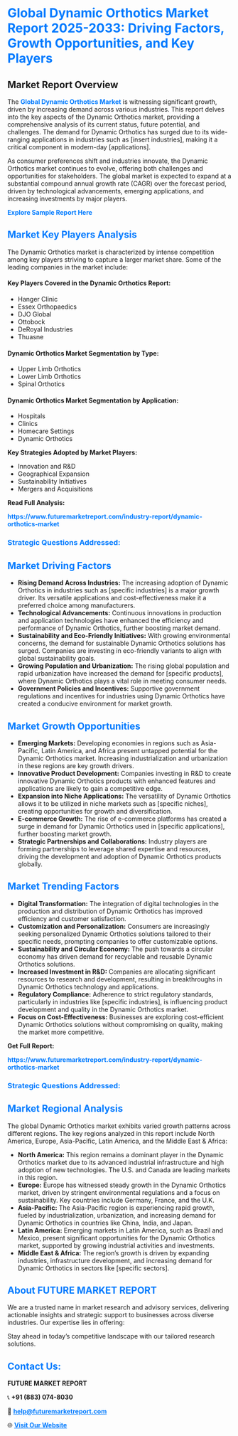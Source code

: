 <h1 style="color: #007BFF;">Global Dynamic Orthotics Market Report 2025-2033: Driving Factors, Growth Opportunities, and Key Players</h1>

<section id="overview">
<h2>Market Report Overview</h2>
<p>The <a href="https://www.futuremarketreport.com/industry-report/dynamic-orthotics-market" style="color: #007BFF; text-decoration: none;"><strong>Global Dynamic Orthotics Market</strong></a> is witnessing significant growth, driven by increasing demand across various industries. This report delves into the key aspects of the Dynamic Orthotics market, providing a comprehensive analysis of its current status, future potential, and challenges. The demand for Dynamic Orthotics has surged due to its wide-ranging applications in industries such as [insert industries], making it a critical component in modern-day [applications].</p>
<p>As consumer preferences shift and industries innovate, the Dynamic Orthotics market continues to evolve, offering both challenges and opportunities for stakeholders. The global market is expected to expand at a substantial compound annual growth rate (CAGR) over the forecast period, driven by technological advancements, emerging applications, and increasing investments by major players.</p>
</section>

<section id="overview">
<p><a href="https://www.futuremarketreport.com/request-sample/reportId=116499" style="color: #007BFF; text-decoration: none;"><strong>Explore Sample Report Here</strong></a></p>
</section>

<section id="key-players">
<h2 style="color: #007BFF;">Market Key Players Analysis</h2>
<p>The Dynamic Orthotics market is characterized by intense competition among key players striving to capture a larger market share. Some of the leading companies in the market include:</p>
<h4>Key Players Covered in the Dynamic Orthotics Report:</h4>
<ul><li>Hanger Clinic</li><li>Essex Orthopaedics</li><li>DJO Global</li><li>Ottobock</li><li>DeRoyal Industries</li><li>Thuasne</li></ul>
<h4>Dynamic Orthotics Market Segmentation by Type:</h4>
<ul><li>Upper Limb Orthotics</li><li>Lower Limb Orthotics</li><li>Spinal Orthotics</li></ul>

<h4>Dynamic Orthotics Market Segmentation by Application:</h4>
<ul><li>Hospitals</li><li>Clinics</li><li>Homecare Settings</li><li>Dynamic Orthotics</li></ul>
<p><strong>Key Strategies Adopted by Market Players:</strong></p>
<ul>
<li>Innovation and R&D</li>
<li>Geographical Expansion</li>
<li>Sustainability Initiatives</li>
<li>Mergers and Acquisitions</li>
</ul>
</section>

<section>
<p><strong>Read Full Analysis: </strong></p><a href="https://www.futuremarketreport.com/industry-report/dynamic-orthotics-market" style="color: #007BFF; text-decoration: none;"><strong>https://www.futuremarketreport.com/industry-report/dynamic-orthotics-market</strong></a>
<h3 style="color: #007BFF;">Strategic Questions Addressed:</h3>
</section>

<section id="driving-factors">
<h2 style="color: #007BFF;">Market Driving Factors</h2>
<ul>
<li><strong>Rising Demand Across Industries:</strong> The increasing adoption of Dynamic Orthotics in industries such as [specific industries] is a major growth driver. Its versatile applications and cost-effectiveness make it a preferred choice among manufacturers.</li>
<li><strong>Technological Advancements:</strong> Continuous innovations in production and application technologies have enhanced the efficiency and performance of Dynamic Orthotics, further boosting market demand.</li>
<li><strong>Sustainability and Eco-Friendly Initiatives:</strong> With growing environmental concerns, the demand for sustainable Dynamic Orthotics solutions has surged. Companies are investing in eco-friendly variants to align with global sustainability goals.</li>
<li><strong>Growing Population and Urbanization:</strong> The rising global population and rapid urbanization have increased the demand for [specific products], where Dynamic Orthotics plays a vital role in meeting consumer needs.</li>
<li><strong>Government Policies and Incentives:</strong> Supportive government regulations and incentives for industries using Dynamic Orthotics have created a conducive environment for market growth.</li>
</ul>
</section>

<section id="growth-opportunities">
<h2 style="color: #007BFF;">Market Growth Opportunities</h2>
<ul>
<li><strong>Emerging Markets:</strong> Developing economies in regions such as Asia-Pacific, Latin America, and Africa present untapped potential for the Dynamic Orthotics market. Increasing industrialization and urbanization in these regions are key growth drivers.</li>
<li><strong>Innovative Product Development:</strong> Companies investing in R&D to create innovative Dynamic Orthotics products with enhanced features and applications are likely to gain a competitive edge.</li>
<li><strong>Expansion into Niche Applications:</strong> The versatility of Dynamic Orthotics allows it to be utilized in niche markets such as [specific niches], creating opportunities for growth and diversification.</li>
<li><strong>E-commerce Growth:</strong> The rise of e-commerce platforms has created a surge in demand for Dynamic Orthotics used in [specific applications], further boosting market growth.</li>
<li><strong>Strategic Partnerships and Collaborations:</strong> Industry players are forming partnerships to leverage shared expertise and resources, driving the development and adoption of Dynamic Orthotics products globally.</li>
</ul>
</section>

<section id="trending-factors">
<h2 style="color: #007BFF;">Market Trending Factors</h2>
<ul>
<li><strong>Digital Transformation:</strong> The integration of digital technologies in the production and distribution of Dynamic Orthotics has improved efficiency and customer satisfaction.</li>
<li><strong>Customization and Personalization:</strong> Consumers are increasingly seeking personalized Dynamic Orthotics solutions tailored to their specific needs, prompting companies to offer customizable options.</li>
<li><strong>Sustainability and Circular Economy:</strong> The push towards a circular economy has driven demand for recyclable and reusable Dynamic Orthotics solutions.</li>
<li><strong>Increased Investment in R&D:</strong> Companies are allocating significant resources to research and development, resulting in breakthroughs in Dynamic Orthotics technology and applications.</li>
<li><strong>Regulatory Compliance:</strong> Adherence to strict regulatory standards, particularly in industries like [specific industries], is influencing product development and quality in the Dynamic Orthotics market.</li>
<li><strong>Focus on Cost-Effectiveness:</strong> Businesses are exploring cost-efficient Dynamic Orthotics solutions without compromising on quality, making the market more competitive.</li>
</ul>
</section>

<section>
<p><strong>Get Full Report: </strong></p><a href="https://www.futuremarketreport.com/industry-report/dynamic-orthotics-market" style="color: #007BFF; text-decoration: none;"><strong>https://www.futuremarketreport.com/industry-report/dynamic-orthotics-market</strong></a>
<h3 style="color: #007BFF;">Strategic Questions Addressed:</h3>
</section>


<section id="regional-analysis">
<h2 style="color: #007BFF;">Market Regional Analysis</h2>
<p>The global Dynamic Orthotics market exhibits varied growth patterns across different regions. The key regions analyzed in this report include North America, Europe, Asia-Pacific, Latin America, and the Middle East & Africa:</p>
<ul>
<li><strong>North America:</strong> This region remains a dominant player in the Dynamic Orthotics market due to its advanced industrial infrastructure and high adoption of new technologies. The U.S. and Canada are leading markets in this region.</li>
<li><strong>Europe:</strong> Europe has witnessed steady growth in the Dynamic Orthotics market, driven by stringent environmental regulations and a focus on sustainability. Key countries include Germany, France, and the U.K.</li>
<li><strong>Asia-Pacific:</strong> The Asia-Pacific region is experiencing rapid growth, fueled by industrialization, urbanization, and increasing demand for Dynamic Orthotics in countries like China, India, and Japan.</li>
<li><strong>Latin America:</strong> Emerging markets in Latin America, such as Brazil and Mexico, present significant opportunities for the Dynamic Orthotics market, supported by growing industrial activities and investments.</li>
<li><strong>Middle East & Africa:</strong> The region’s growth is driven by expanding industries, infrastructure development, and increasing demand for Dynamic Orthotics in sectors like [specific sectors].</li>
</ul>
</section>

<footer>
<h2 style="color: #007BFF;">About FUTURE MARKET REPORT</h2>
<p>We are a trusted name in market research and advisory services, delivering actionable insights and strategic support to businesses across diverse industries. Our expertise lies in offering:</p>

<p>Stay ahead in today’s competitive landscape with our tailored research solutions.</p>

<h2 style="color: #007BFF;">Contact Us:</h2>
<p><strong>FUTURE MARKET REPORT</strong></p>
<p>📞 <strong>+91 (883) 074-8030</strong></p>
<p>📧 <strong><a href="mailto:help@futuremarketreport.com" style="color: #007BFF;">help@futuremarketreport.com</a></strong></p>
<p>🌐 <strong><a href="https://www.futuremarketreport.com/" style="color: #007BFF;">Visit Our Website</a></strong></p>
</footer>